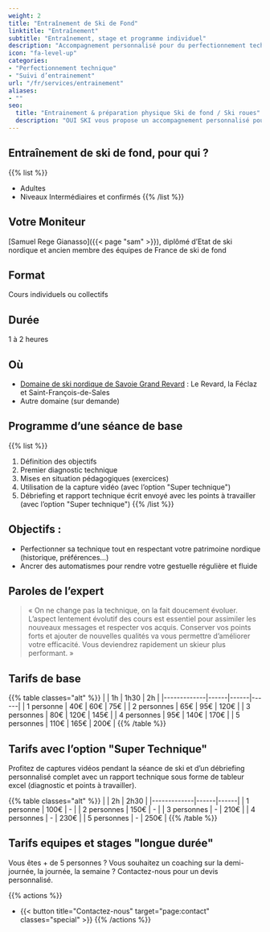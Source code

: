 ```yaml
---
weight: 2
title: "Entraînement de Ski de Fond"
linktitle: "Entraînement"
subtitle: "Entraînement, stage et programme individuel"
description: "Accompagnement personnalisé pour du perfectionnement technique et/ou de la programmation individualisée de l’entrainement pour des skieurs confirmés et athlètes de haut niveau"
icon: "fa-level-up"
categories:
- "Perfectionnement technique"
- "Suivi d’entrainement"
url: "/fr/services/entrainement"
aliases:
- ""
seo:
  title: "Entrainement & préparation physique Ski de fond / Ski roues"
  description: "OUI SKI vous propose un accompagnement personnalisé pour du perfectionnement technique et/ou de la programmation individualisée de l’entrainement pour des skieurs confirmés et athlètes de haut niveau"
---
```

## Entraînement de ski de fond, pour qui ?

{{% list %}}
- Adultes
- Niveaux Intermédiaires et confirmés
{{% /list %}}

## Votre Moniteur

[Samuel Rege Gianasso]({{< page "sam" >}}), diplômé d’Etat de ski nordique et ancien membre des équipes de France de ski de fond

## Format

Cours individuels ou collectifs

## Durée

1 à 2 heures

## Où

- [Domaine de ski nordique de Savoie Grand Revard](https://www.savoiegrandrevard.com/le-domaine-nordique.html) : Le Revard, la Féclaz et Saint-François-de-Sales
- Autre domaine (sur demande)

## Programme d’une séance de base

{{% list %}}
1. Définition des objectifs
2. Premier diagnostic technique
3. Mises en situation pédagogiques (exercices)
4. Utilisation de la capture vidéo (avec l’option "Super technique")
5. Débriefing et rapport technique écrit envoyé avec les points à travailler (avec l’option "Super technique")
{{% /list %}}

## Objectifs :

- Perfectionner sa technique tout en respectant votre patrimoine nordique (historique, préférences…)
- Ancrer des automatismes pour rendre votre gestuelle régulière et fluide

## Paroles de l’expert

> « On ne change pas la technique, on la fait doucement évoluer. L’aspect lentement évolutif des cours est essentiel pour assimiler les nouveaux messages et respecter vos acquis. Conserver vos points forts et ajouter de nouvelles qualités va vous permettre d’améliorer votre efficacité. Vous deviendrez rapidement un skieur plus performant. »

## Tarifs de base

{{% table classes="alt" %}}
|             |  1h  | 1h30 |  2h  |
|-------------|------|------|------|
| 1 personne  |  40€ |  60€ | 75€  |
| 2 personnes |  65€ |  95€ | 120€ |
| 3 personnes |  80€ | 120€ | 145€ |
| 4 personnes |  95€ | 140€ | 170€ |
| 5 personnes | 110€ | 165€ | 200€ |
{{% /table %}}

## Tarifs avec l’option "Super Technique"

Profitez de captures vidéos pendant la séance de ski et d’un débriefing personnalisé complet avec un rapport technique sous forme de tableur excel (diagnostic et points à travailler).

{{% table classes="alt" %}}
|             |  2h  | 2h30 |
|-------------|------|------|
| 1 personne  | 100€ |   -  |
| 2 personnes | 150€ |   -  |
| 3 personnes |   -  | 210€ |
| 4 personnes |   -  | 230€ |
| 5 personnes |   -  | 250€ |
{{% /table %}}

## Tarifs equipes et stages "longue durée"

Vous êtes + de 5 personnes ? Vous souhaitez un coaching sur la demi-journée, la journée, la semaine ? Contactez-nous pour un devis personnalisé.

{{% actions %}}
- {{< button title="Contactez-nous" target="page:contact" classes="special" >}}
{{% /actions %}}
